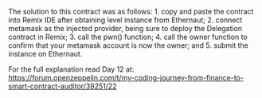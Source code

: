 
The solution to this contract was as follows:
    1. copy and paste the contract into Remix IDE after obtaining level instance from Ethernaut;
    2. connect metamask as the injected provider, being sure to deploy the Delegation contract in Remix;
    3. call the pwn() function;
    4. call the owner function to confirm that your metamask account is now the owner; and
    5. submit the instance on Ethernaut.

For the full explanation read Day 12 at: https://forum.openzeppelin.com/t/my-coding-journey-from-finance-to-smart-contract-auditor/39251/22